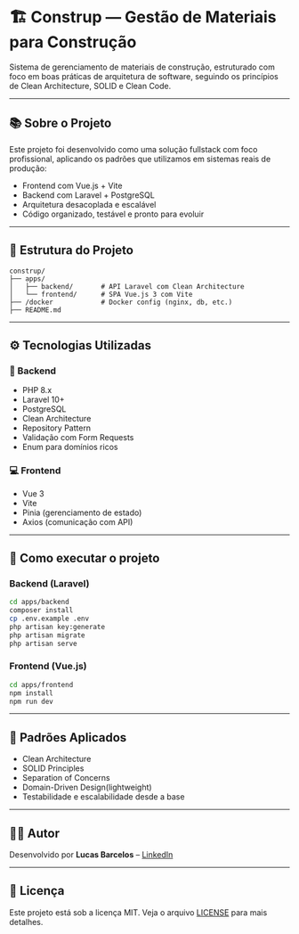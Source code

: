 
# 🏗️ Construp — Gestão de Materiais para Construção

Sistema de gerenciamento de materiais de construção, estruturado com foco em boas práticas de arquitetura de software, seguindo os princípios de Clean Architecture, SOLID e Clean Code.

---

## 📚 Sobre o Projeto

Este projeto foi desenvolvido como uma solução fullstack com foco profissional, aplicando os padrões que utilizamos em sistemas reais de produção:

- Frontend com Vue.js + Vite
- Backend com Laravel + PostgreSQL
- Arquitetura desacoplada e escalável
- Código organizado, testável e pronto para evoluir

---

## 📂 Estrutura do Projeto

```
construp/
├── apps/
│   ├── backend/       # API Laravel com Clean Architecture
│   └── frontend/      # SPA Vue.js 3 com Vite
├── /docker            # Docker config (nginx, db, etc.) 
├── README.md
```

---

## ⚙️ Tecnologias Utilizadas

### 📌 Backend
- PHP 8.x
- Laravel 10+
- PostgreSQL
- Clean Architecture
- Repository Pattern
- Validação com Form Requests
- Enum para domínios ricos

### 💻 Frontend
- Vue 3
- Vite
- Pinia (gerenciamento de estado)
- Axios (comunicação com API)

---

## 🚀 Como executar o projeto

### Backend (Laravel)
```bash
cd apps/backend
composer install
cp .env.example .env
php artisan key:generate
php artisan migrate
php artisan serve
```

### Frontend (Vue.js)
```bash
cd apps/frontend
npm install
npm run dev
```

---

## 🧠 Padrões Aplicados

- Clean Architecture
- SOLID Principles
- Separation of Concerns
- Domain-Driven  Design(lightweight)
- Testabilidade e escalabilidade desde a base

---

## 🙋‍♂️ Autor
Desenvolvido por **Lucas Barcelos** – [LinkedIn](https://www.linkedin.com/in/lucas-ba)

---

## 📝 Licença

Este projeto está sob a licença MIT. Veja o arquivo [LICENSE](LICENSE) para mais detalhes.
